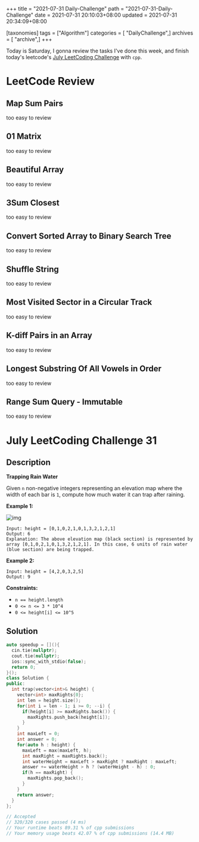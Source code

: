 +++
title = "2021-07-31 Daily-Challenge"
path = "2021-07-31-Daily-Challenge"
date = 2021-07-31 20:10:03+08:00
updated = 2021-07-31 20:34:09+08:00

[taxonomies]
tags = ["Algorithm"]
categories = [ "DailyChallenge",]
archives = [ "archive",]
+++

Today is Saturday, I gonna review the tasks I've done this week, and finish today's leetcode's [July LeetCoding Challenge](https://leetcode.com/explore/challenge/card/july-leetcoding-challenge-2021/612/week-5-july-29th-july-31st/3833/) with `cpp`.

<!-- more -->

# LeetCode Review

## Map Sum Pairs

too easy to review

## 01 Matrix

too easy to review

## Beautiful Array

too easy to review

## 3Sum Closest

too easy to review

## Convert Sorted Array to Binary Search Tree

too easy to review

## Shuffle String

too easy to review

## Most Visited Sector in a Circular Track

too easy to review

## K-diff Pairs in an Array

too easy to review

## Longest Substring Of All Vowels in Order

too easy to review

## Range Sum Query - Immutable

too easy to review

# July LeetCoding Challenge 31

## Description

**Trapping Rain Water**

Given `n` non-negative integers representing an elevation map where the width of each bar is `1`, compute how much water it can trap after raining.

 

**Example 1:**

![img](https://assets.leetcode.com/uploads/2018/10/22/rainwatertrap.png)

```
Input: height = [0,1,0,2,1,0,1,3,2,1,2,1]
Output: 6
Explanation: The above elevation map (black section) is represented by array [0,1,0,2,1,0,1,3,2,1,2,1]. In this case, 6 units of rain water (blue section) are being trapped.
```

**Example 2:**

```
Input: height = [4,2,0,3,2,5]
Output: 9
```

 

**Constraints:**

- `n == height.length`
- `0 <= n <= 3 * 10^4`
- `0 <= height[i] <= 10^5`

## Solution

``` cpp
auto speedup = [](){
  cin.tie(nullptr);
  cout.tie(nullptr);
  ios::sync_with_stdio(false);
  return 0;
}();
class Solution {
public:
  int trap(vector<int>& height) {
    vector<int> maxRights{0};
    int len = height.size();
    for(int i = len - 1; i >= 0; --i) {
      if(height[i] >= maxRights.back()) {
        maxRights.push_back(height[i]);
      }
    }
    int maxLeft = 0;
    int answer = 0;
    for(auto h : height) {
      maxLeft = max(maxLeft, h);
      int maxRight = maxRights.back();
      int waterHeight = maxLeft > maxRight ? maxRight : maxLeft;
      answer += waterHeight > h ? (waterHeight - h) : 0;
      if(h == maxRight) {
        maxRights.pop_back();
      }
    }
    return answer;
  }
};

// Accepted
// 320/320 cases passed (4 ms)
// Your runtime beats 89.31 % of cpp submissions
// Your memory usage beats 42.07 % of cpp submissions (14.4 MB)
```
